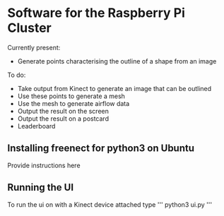 # Software for the Raspberry Pi Cluster

Currently present:

* Generate points characterising the outline of a shape from an image

To do:
* Take output from Kinect to generate an image that can be outlined
* Use these points to generate a mesh
* Use the mesh to generate airflow data
* Output the result on the screen
* Output the result on a postcard
* Leaderboard

## Installing freenect for python3 on Ubuntu

Provide instructions here

## Running the UI

To run the ui on with a Kinect device attached type
'''
python3 ui.py
'''


